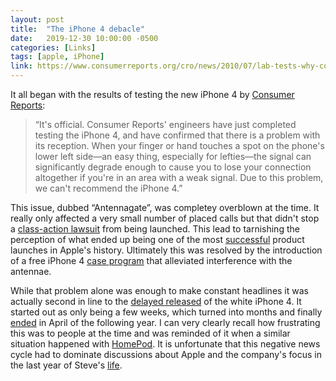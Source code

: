 ```yaml
---
layout: post
title:  "The iPhone 4 debacle"
date:   2019-12-30 10:00:00 -0500
categories: [Links]
tags: [apple, iPhone]
link: https://www.consumerreports.org/cro/news/2010/07/lab-tests-why-consumer-reports-can-t-recommend-the-iphone-4/index.htm
---
```


It all began with the results of testing the new iPhone 4 by
[Consumer Reports](https://www.consumerreports.org/cro/news/2010/07/lab-tests-why-consumer-reports-can-t-recommend-the-iphone-4/index.htm):

>“It's official. Consumer Reports' engineers have just completed testing the iPhone 4,
and have confirmed that there is a problem with its reception. When your finger or
hand touches a spot on the phone's lower left side—an easy thing, especially for
lefties—the signal can significantly degrade enough to cause you to lose your connection
altogether if you're in an area with a weak signal. Due to this problem, we can't recommend the iPhone 4.”

This issue, dubbed “Antennagate”, was completey overblown at the time. It really only
affected a very small number of placed calls but that didn't stop a [class-action lawsuit](https://www.iphone4settlement.com/)
from being launched. This lead to tarnishing the perception of what ended up being one of the most
[successful](https://www.apple.com/newsroom/2010/07/02Letter-from-Apple-Regarding-iPhone-4/) product launches in Apple's history. Ultimately this was resolved by the
introduction of a free iPhone 4 [case program](https://www.macworld.com/article/1152902/free_iphone4_cases.html)
that alleviated interference with the antennae.

While that problem alone was enough to make constant headlines it was actually
second in line to the [delayed released](https://www.engadget.com/2010/07/18/white-iphone-4-delay-the-challenges-faced-by-apples-glass-supp/) of the white iPhone 4.
It started out as only being a few weeks, which turned into months and finally [ended](https://www.reuters.com/article/us-apple-iphone/apple-delays-white-iphone-until-next-spring-idUSTRE69P59W20101026)
in April of the following year. I can very clearly recall how frustrating this was to people
at the time and was reminded of it when a similar situation happened with [HomePod](https://www.theverge.com/2017/11/17/16670268/apple-homepod-delayed-2018).
It is unfortunate that this negative news cycle had to dominate discussions about Apple and the company's focus in the last year of Steve's [life](https://www.nytimes.com/2011/10/06/business/steve-jobs-of-apple-dies-at-56.html).
